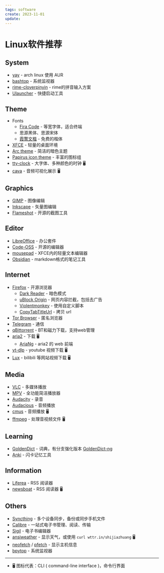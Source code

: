 ```yaml
---
tags: software
create: 2023-11-01
update: 
---
```

# Linux软件推荐

## System

- [yay](https://github.com/Jguer/yay) - arch linux 使用 AUR
- [bashtop](https://github.com/aristocratos/bashtop) - 系统监视器
- [rime-cloverpinyin](https://github.com/fkxxyz/rime-cloverpinyin) - rime的拼音输入方案
- [Ulauncher](https://ulauncher.io/) - 快捷启动工具

## Theme

- Fonts
	- [Fira Code](https://github.com/tonsky/FiraCode) - 等宽字体，适合终端
	- 思源黑体、思源宋体
	- [霞鹜文楷](https://github.com/lxgw/LxgwWenKai) - 免费的楷体
- [XFCE](https://www.xfce.org/) - 轻量的桌面环境
- [Arc theme](https://github.com/horst3180/arc-theme "github.com/horst3180/arc-theme") - 简洁的暗色主题
- [Papirus icon theme](https://github.com/PapirusDevelopmentTeam/papirus-icon-theme "github.com/PapirusDevelopmentTeam/papirus-icon-theme") - 丰富的图标组
- [tty-clock](https://github.com/xorg62/tty-clock) - 大字体、多种颜色的时钟 🖥
- [cava](https://github.com/karlstav/cava) - 音频可视化展示 🖥

## Graphics

- [GIMP](https://www.gimp.org/) - 图像编辑
- [Inkscape](https://inkscape.org/) - 矢量图编辑
- [Flameshot](https://flameshot.org/) - 开源的截图工具

## Editor

- [LibreOffice](https://www.libreoffice.org "libreoffice.org") - 办公套件
- [Code-OSS](https://github.com/microsoft/vscode) - 开源的编辑器
- [mousepad](https://docs.xfce.org/apps/mousepad/start) - XFCE内的轻量文本编辑器
- [Obsidian](https://obsidian.md) - markdown格式的笔记工具

## Internet

- [Firefox](https://www.mozilla.org/en-GB/firefox/new/) - 开源浏览器
	- [Dark Reader](https://darkreader.org/) - 暗色模式
	- [uBlock Origin](https://github.com/gorhill/uBlock#ublock-origin) - 网页内容拦截，包括去广告
	- [Violentmonkey](https://violentmonkey.github.io/) - 使用自定义脚本 
	- [CopyTabTitleUrl](https://github.com/k08045kk/CopyTabTitleUrl) - 拷贝 url
- [Tor Browser](https://www.torproject.org/) - 匿名浏览器
- [Telegram](https://telegram.org/) - 通信
- [qBittorrent](https://www.qbittorrent.org/) - BT和磁力下载，支持web管理
- [aria2](https://github.com/aria2/aria2) - 下载 🖥
	- [AriaNg](https://github.com/mayswind/AriaNg) - aria2 的 web 前端
- [yt-dlp](https://github.com/yt-dlp/yt-dlp) - youtube 视频下载 🖥
- [Lux](https://github.com/iawia002/lux) - bilibili 等网站视频下载 🖥

## Media

- [VLC](https://www.videolan.org/vlc/) - 多媒体播放
- [MPV](https://mpv.io/) - 全功能简洁播放器
- [Audacity](http://www.audacityteam.org "Audacity") -  录音
- [Audacious](https://audacious-media-player.org/) - 音频播放
- [cmus](https://github.com/cmus/cmus) - 音频播放 🖥
- [ffmpeg](https://www.ffmpeg.org/) - 处理音视频文件 🖥

## Learning

- [GoldenDict](http://goldendict.org/) - 词典，有分支强化版本 [GoldenDict-ng](https://github.com/xiaoyifang/goldendict-ng)
- [Anki](https://apps.ankiweb.net/) - 闪卡记忆工具

## Information

- [Liferea](https://lzone.de/liferea/) - RSS 阅读器
- [newsboat](https://github.com/newsboat/newsboat) - RSS 阅读器 🖥

## Others

- [Syncthing](https://syncthing.net/) - 多个设备同步，备份或同步手机文件
- [Calibre](https://calibre-ebook.com/) - 一站式电子书管理、阅读、传输
- [Sigil](https://sigil-ebook.com/) - 电子书编辑器
- [ansiweather](https://github.com/fcambus/ansiweather) - 显示天气，或使用 `curl wttr.in/shijiazhuang` 🖥
- [neofetch](https://github.com/dylanaraps/neofetch) / [pfetch](https://github.com/dylanaraps/pfetch) - 显示主机信息
- [bpytop](https://github.com/aristocratos/bpytop) - 系统监视器

---

- 🖥 图标代表：CLI ( command-line interface )，命令行界面